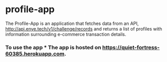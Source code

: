 # profile-app
The Profile-App is an application that fetches data from an API, http://api.enye.tech/v1/challenge/records and returns a list of profiles with information surrounding e-commerce transaction details.  

### To use the app  * The app is hosted on https://quiet-fortress-60385.herokuapp.com.
